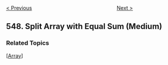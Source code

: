 <!--|This file generated by command(leetcode description); DO NOT EDIT.    |-->
<!--+----------------------------------------------------------------------+-->
<!--|@author    Openset <openset.wang@gmail.com>                           |-->
<!--|@link      https://github.com/openset                                 |-->
<!--|@home      https://github.com/openset/leetcode                        |-->
<!--+----------------------------------------------------------------------+-->

[< Previous](https://github.com/openset/leetcode/tree/master/problems/friend-circles "Friend Circles")
　　　　　　　　　　　　　　　　
[Next >](https://github.com/openset/leetcode/tree/master/problems/binary-tree-longest-consecutive-sequence-ii "Binary Tree Longest Consecutive Sequence II")

## 548. Split Array with Equal Sum (Medium)



### Related Topics
  [[Array](https://github.com/openset/leetcode/tree/master/tag/array/README.md)]
